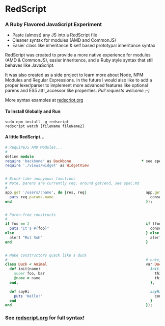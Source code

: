 # RedScript  
### A Ruby Flavored JavaScript Experiment

* Paste (almost) any JS into a RedScript file
* Cleaner syntax for modules (AMD and CommonJS)
* Easier class like inheritance & self based prototypal inheritance syntax

RedScript was created to provide a more native experience for modules (AMD & CommonJS), easier inheritence, 
and a Ruby style syntax that still behaves like JavaScript.  

It was also created as a side project to learn more about Node, NPM Modules and Regular Expressions. In the future 
I would also like to add a proper lexer/parser to implement more advanced features like optional parens 
and ES5 attr_accessor like properties. *Pull requests welcome ;-)*

More syntax examples at [redscript.org](http://redscript.org)


#### To Install Globally and Run

```
sudo npm install -g redscript
redscript watch [fileName fileName2]
```

#### A little RedScript...

```ruby
# RequireJS AMD Modules...
#
define module
require 'backbone' as Backbone                                * see spec.md for full translation
require './views/widget' as WidgetView


# Block-like anonymous functions
# Note, parens are currently req. around get/end, see spec.md
#
app.get '/users/:name', do |res, req|                           app.get('/users/:name', function(res,req) {
  puts req.params.name                                            console.log(req.params.name);
end                                                             });


# Paren-free constructs
#
if foo == 2                                                     if (foo === 2) {
  puts "It's #{foo}"                                              console.log("It's " + foo);
else                                                            } else {
  alert "Rut Roh"                                                 alert("Rut Roh");
end                                                             }


# Make constructors quack like a duck
#                                                               # note, inheritance methods are opt. inserted
class Duck < Animal                                             var Duck = Animal.extend({
  def init(name)                                                  init: function(name) {
    super foo, bar                                                  this._super(foo, bar);
    @name = name                                                    this.name = name;
  end,                                                            },

  def sayHi                                                       sayHi: function() {
    puts 'Hello!'                                                   console.log('Hello!');
  end                                                             }
end                                                             });
```
### See [redscript.org](http://redscript.org) for full syntax!

